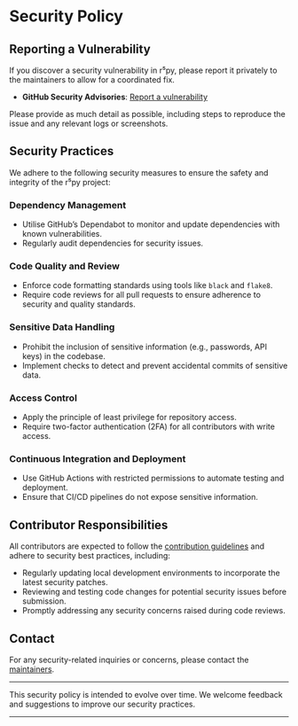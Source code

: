 # Security Policy

## Reporting a Vulnerability

If you discover a security vulnerability in r⁵py, please report it privately to
the maintainers to allow for a coordinated fix.

- **GitHub Security Advisories**: [Report a
  vulnerability](https://github.com/r5py/r5py/security/advisories/new)

Please provide as much detail as possible, including steps to reproduce the
issue and any relevant logs or screenshots.

## Security Practices

We adhere to the following security measures to ensure the safety and integrity
of the r⁵py project:

### Dependency Management

- Utilise GitHub’s Dependabot to monitor and update dependencies with known
  vulnerabilities.
- Regularly audit dependencies for security issues.

### Code Quality and Review

- Enforce code formatting standards using tools like `black` and `flake8`.
- Require code reviews for all pull requests to ensure adherence to security and
  quality standards.

### Sensitive Data Handling

- Prohibit the inclusion of sensitive information (e.g., passwords, API keys) in
  the codebase.
- Implement checks to detect and prevent accidental commits of sensitive data.

### Access Control

- Apply the principle of least privilege for repository access.
- Require two-factor authentication (2FA) for all contributors with write
  access.

### Continuous Integration and Deployment

- Use GitHub Actions with restricted permissions to automate testing and
  deployment.
- Ensure that CI/CD pipelines do not expose sensitive information.

## Contributor Responsibilities

All contributors are expected to follow the [contribution
guidelines](https://r5py.readthedocs.io/en/stable/contributing/CONTRIBUTING.html)
and adhere to security best practices, including:

- Regularly updating local development environments to incorporate the latest
  security patches.
- Reviewing and testing code changes for potential security issues before
  submission.
- Promptly addressing any security concerns raised during code reviews.

## Contact

For any security-related inquiries or concerns, please contact the
[maintainers](https://github.com/r5py/r5py/security/advisories/new).

---

This security policy is intended to evolve over time. We welcome feedback and
suggestions to improve our security practices.

--- 
